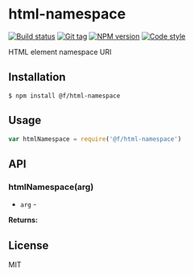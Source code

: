 
# html-namespace

[![Build status][travis-image]][travis-url]
[![Git tag][git-image]][git-url]
[![NPM version][npm-image]][npm-url]
[![Code style][standard-image]][standard-url]

HTML element namespace URI

## Installation

    $ npm install @f/html-namespace

## Usage

```js
var htmlNamespace = require('@f/html-namespace')

```

## API

### htmlNamespace(arg)

- `arg` -

**Returns:**

## License

MIT

[travis-image]: https://img.shields.io/travis/micro-js/html-namespace.svg?style=flat-square
[travis-url]: https://travis-ci.org/micro-js/html-namespace
[git-image]: https://img.shields.io/github/tag/micro-js/html-namespace.svg
[git-url]: https://github.com/micro-js/html-namespace
[standard-image]: https://img.shields.io/badge/code%20style-standard-brightgreen.svg?style=flat
[standard-url]: https://github.com/feross/standard
[npm-image]: https://img.shields.io/npm/v/@f/html-namespace.svg?style=flat-square
[npm-url]: https://npmjs.org/package/@f/html-namespace
